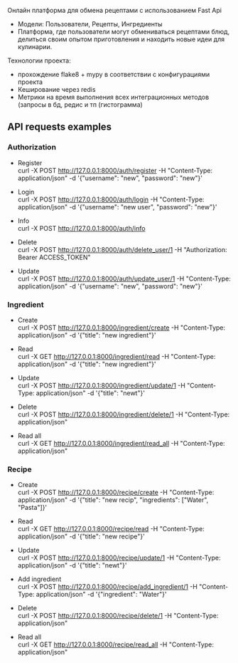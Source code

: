 Онлайн платформа для обмена рецептами с использованием Fast Api
- Модели: Пользователи, Рецепты, Ингредиенты
- Платформа, где пользователи могут обмениваться рецептами блюд, делиться своим опытом приготовления и находить новые идеи для кулинарии.

Технологии проекта:
- прохождение flake8 + mypy в соответствии с конфигурациями проекта
- Кеширование через redis
- Метрики на время выполнения всех интеграционных методов (запросы в бд, редис и тп (гистограмма)

## API requests examples

### Authorization

- Register \
curl -X POST http://127.0.0.1:8000/auth/register -H "Content-Type: application/json" -d '{"username": "new", "password": "new"}'

- Login \
curl -X POST http://127.0.0.1:8000/auth/login -H "Content-Type: application/json" -d '{"username": "new user", "password": "new"}'

- Info \
curl -X POST http://127.0.0.1:8000/auth/info

- Delete \
curl -X POST http://127.0.0.1:8000/auth/delete_user/1 -H "Authorization: Bearer ACCESS_TOKEN"

- Update \
curl -X POST http://127.0.0.1:8000/auth/update_user/1 -H "Content-Type: application/json" -d '{"username": "new", "password": "new"}'


### Ingredient

- Create \
curl -X POST http://127.0.0.1:8000/ingredient/create -H "Content-Type: application/json" -d '{"title": "new ingredient"}'

- Read \
curl -X GET http://127.0.0.1:8000/ingredient/read -H "Content-Type: application/json" -d '{"title": "new ingredient"}'

- Update \
curl -X POST http://127.0.0.1:8000/ingredient/update/1 -H "Content-Type: application/json" -d '{"title": "newt"}'

- Delete \
curl -X POST http://127.0.0.1:8000/ingredient/delete/1 -H "Content-Type: application/json"

- Read all \
curl -X GET http://127.0.0.1:8000/ingredient/read_all -H "Content-Type: application/json"


### Recipe

- Create \
curl -X POST http://127.0.0.1:8000/recipe/create -H "Content-Type: application/json" -d '{"title": "new recip", "ingredients": ["Water", "Pasta"]}'

- Read \
curl -X GET http://127.0.0.1:8000/recipe/read -H "Content-Type: application/json" -d '{"title": "new recipe"}'

- Update \
curl -X POST http://127.0.0.1:8000/recipe/update/1 -H "Content-Type: application/json" -d '{"title": "newt"}'

- Add ingredient \
curl -X POST http://127.0.0.1:8000/recipe/add_ingredient/1 -H "Content-Type: application/json" -d '{"ingredient": "Water"}'

- Delete \
curl -X POST http://127.0.0.1:8000/recipe/delete/1 -H "Content-Type: application/json"

- Read all \
curl -X GET http://127.0.0.1:8000/recipe/read_all -H "Content-Type: application/json"
